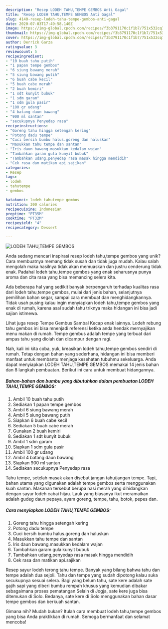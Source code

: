 ```yaml
---
description: "Resep LODEH TAHU,TEMPE GEMBOS Anti Gagal"
title: "Resep LODEH TAHU,TEMPE GEMBOS Anti Gagal"
slug: 4140-resep-lodeh-tahu-tempe-gembos-anti-gagal
date: 2020-07-03T17:49:58.140Z
image: https://img-global.cpcdn.com/recipes/f3b3791170c1f1b7/751x532cq70/lodeh-tahutempe-gembos-foto-resep-utama.jpg
thumbnail: https://img-global.cpcdn.com/recipes/f3b3791170c1f1b7/751x532cq70/lodeh-tahutempe-gembos-foto-resep-utama.jpg
cover: https://img-global.cpcdn.com/recipes/f3b3791170c1f1b7/751x532cq70/lodeh-tahutempe-gembos-foto-resep-utama.jpg
author: Derrick Garza
ratingvalue: 3
reviewcount: 5
recipeingredient:
- "10 buah tahu putih"
- "1 papan tempe gembos"
- "6 siung bawang merah"
- "5 siung bawang putih"
- "6 buah cabe kecil"
- "5 buah cabe merah"
- "2 buah kemiri"
- "1 sdt kunyit bubuk"
- "1 sdm garam"
- "1 sdm gula pasir"
- "100 gr udang"
- "4 batang daun bawang"
- "900 ml santan"
- "secukupnya Penyedap rasa"
recipeinstructions:
- "Goreng tahu hingga setengah kering"
- "Potong dadu tempe"
- "Cuci bersih bumbu halus.goreng dan haluskan"
- "Masukkan tahu tempe dan santan"
- "Iris daun bawang.masukkan kedalam wajan"
- "Tambahkan garam gula kunyit bubuk"
- "Tambahkan udang,penyedap rasa masak hingga mendidih"
- "Cek rasa dan matikan api.sajikan"
categories:
- Resep
tags:
- lodeh
- tahutempe
- gembos

katakunci: lodeh tahutempe gembos 
nutrition: 300 calories
recipecuisine: Indonesian
preptime: "PT35M"
cooktime: "PT32M"
recipeyield: "4"
recipecategory: Dessert

---
```



![LODEH TAHU,TEMPE GEMBOS](https://img-global.cpcdn.com/recipes/f3b3791170c1f1b7/751x532cq70/lodeh-tahutempe-gembos-foto-resep-utama.jpg)

Anda sedang mencari inspirasi resep lodeh tahu,tempe gembos yang unik? Cara membuatnya memang tidak susah dan tidak juga mudah. Kalau salah mengolah maka hasilnya tidak akan memuaskan dan justru cenderung tidak enak. Padahal lodeh tahu,tempe gembos yang enak seharusnya punya aroma dan cita rasa yang bisa memancing selera kita.

Ada beberapa hal yang sedikit banyak berpengaruh terhadap kualitas rasa dari lodeh tahu,tempe gembos, mulai dari jenis bahan, selanjutnya pemilihan bahan segar, sampai cara membuat dan menghidangkannya. Tidak usah pusing kalau ingin menyiapkan lodeh tahu,tempe gembos yang enak di rumah, karena asal sudah tahu triknya maka hidangan ini bisa jadi sajian istimewa.

Lihat juga resep Tempe Gembus Sambal Kecap enak lainnya. Lodeh rebung tahu gembos ini bisa mnenjadi referensi ketika anda hendak mernyajikan menu makan di rumah. Tempe gembus adalah tempe yang terbuat dari ampas tahu yang diolah dan dicampur dengan ragi.


Nah, kali ini kita coba, yuk, kreasikan lodeh tahu,tempe gembos sendiri di rumah. Tetap dengan bahan yang sederhana, hidangan ini bisa memberi manfaat untuk membantu menjaga kesehatan tubuhmu sekeluarga. Anda dapat menyiapkan LODEH TAHU,TEMPE GEMBOS memakai 14 jenis bahan dan 8 langkah pembuatan. Berikut ini cara untuk membuat hidangannya.

<!--inarticleads1-->

##### Bahan-bahan dan bumbu yang dibutuhkan dalam pembuatan LODEH TAHU,TEMPE GEMBOS:

1. Ambil 10 buah tahu putih
1. Sediakan 1 papan tempe gembos
1. Ambil 6 siung bawang merah
1. Ambil 5 siung bawang putih
1. Siapkan 6 buah cabe kecil
1. Sediakan 5 buah cabe merah
1. Gunakan 2 buah kemiri
1. Sediakan 1 sdt kunyit bubuk
1. Ambil 1 sdm garam
1. Siapkan 1 sdm gula pasir
1. Ambil 100 gr udang
1. Ambil 4 batang daun bawang
1. Siapkan 900 ml santan
1. Sediakan secukupnya Penyedap rasa


Tahu tempe, setelah masak akan disebut jangan tahu/jangan tempe. Tapi, bahan utama yang digunakan adalah tempe gembos serta menggunakan kuah santan. Makanan tersebut berupa nasi merah yang dihidangkan dengan sayur lodeh cabai hijau. Lauk yang biasanya ikut meramaikan adalah gudeg daun pepaya, ayam goreng, tempe, tahu, botok, pepes dan. 

<!--inarticleads2-->

##### Cara menyiapkan LODEH TAHU,TEMPE GEMBOS:

1. Goreng tahu hingga setengah kering
1. Potong dadu tempe
1. Cuci bersih bumbu halus.goreng dan haluskan
1. Masukkan tahu tempe dan santan
1. Iris daun bawang.masukkan kedalam wajan
1. Tambahkan garam gula kunyit bubuk
1. Tambahkan udang,penyedap rasa masak hingga mendidih
1. Cek rasa dan matikan api.sajikan


Resep sayur lodeh terong tahu tempe. Banyak yang bilang bahwa tahu dan tempe adalah dua sejoli. Tahu dan tempe yang sudah dipotong kalau suka secukupnya sesuai selera. Bagi yang belum tahu, sate kere adalah sate gajih sapi yang diberi bumbu rempah khusus yang kemudian dibakar sebagaimana proses pematangan Selain di Jogja, sate kere juga bisa ditemukan di Solo. Bedanya, sate kere di Solo menggunakan bahan dasar tempe gembos dan berkuah santan. 

Gimana nih? Mudah bukan? Itulah cara membuat lodeh tahu,tempe gembos yang bisa Anda praktikkan di rumah. Semoga bermanfaat dan selamat mencoba!
